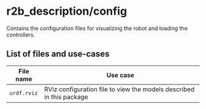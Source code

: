 # r2b_description/config

Contains the configuration files for visualizing the robot and loading the controllers.

## List of files and use-cases
| File name | Use case |
| --- | --- |
| `urdf.rviz` | RViz configuration file to view the models described in this package |
